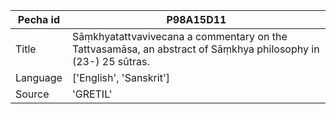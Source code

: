 |Pecha id | P98A15D11
| --- | --- 
|Title | Sāṃkhyatattvavivecana a commentary on the Tattvasamāsa, an abstract of Sāṃkhya philosophy in (23-) 25 sūtras. 
|Language | ['English', 'Sanskrit']
|Source | 'GRETIL'